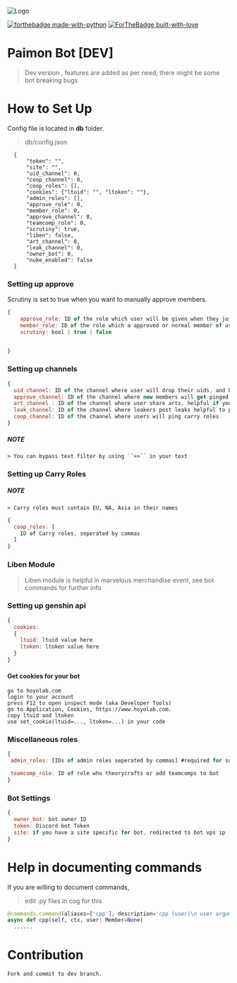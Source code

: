 ![Logo](https://github.com/reko-beep/paimon-bot/blob/dev/logo.png?raw=true)

[![forthebadge made-with-python](http://ForTheBadge.com/images/badges/made-with-python.svg)](https://www.python.org/)
[![ForTheBadge built-with-love](http://ForTheBadge.com/images/badges/built-with-love.svg)](https://GitHub.com/reko-beep/)
# Paimon Bot [DEV]

> Dev version , features are added as per need, there might be some bot breaking bugs

# How to Set Up

 Config file is located in **db** folder.
> db/config.json
  ```  
    {
        "token": "",
        "site": "",
        "uid_channel": 0, 
        "coop_channel": 0,
        "coop_roles": [], 
        "cookies": {"ltuid": "", "ltoken": ""}, 
        "admin_roles": [],
        "approve_role": 0, 
        "member_role": 0,
        "approve_channel": 0, 
        "teamcomp_role": 0, 
        "scrutiny": true, 
        "liben": false, 
        "art_channel": 0, 
        "leak_channel": 0, 
        "owner_bot": 0, 
        "nuke_enabled": false
    }
 ```

  ### Setting up approve 
  Scrutiny is set to true when you want to manually approve members.
  ```js
  {
      approve_role: ID of the role which user will be given when they join
      member_role: ID of the role which a approved or normal member of user will have
      scrutiny: bool | true | false


  }
  ```

  ### Setting up channels

  ```js
  {
    uid_channel: ID of the channel where user will drop their uids, and bot will link them
    approve_channel: ID of the channel where new members will get pinged to answer the  question
    art_channel : ID of the channel where user share arts, helpful if you want to have high quality images posted instead of a discord pixiv preview
    leak_channel: ID of the channel where leakers post leaks helpful to prevent chatting there
    coop_channel: ID of the channel where users will ping carry roles
  }
  ```
   ##### NOTE
    > You can bypass text filter by using ``>>`` in your text

  ### Setting up Carry Roles
  ##### NOTE
    > Carry roles must contain EU, NA, Asia in their names

  ```js
  {
    coop_roles: [
      ID of Carry roles, seperated by commas
    ]
  }
  ```

  ### Liben Module

  > Liben module is helpful in marvelous merchandise event, see bot commands for further info


  ### Setting up genshin api

  ```js
  {
    cookies: 
    {
      ltuid: ltuid value here
      ltoken: ltoken value here
    }
  }
  ```
  #### Get cookies for your bot
    go to hoyolab.com
    login to your account
    press F12 to open inspect mode (aka Developer Tools)
    go to Application, Cookies, https://www.hoyolab.com.
    copy ltuid and ltoken
    use set_cookie(ltuid=..., ltoken=...) in your code
 
 ### Miscellaneous roles

 ```js
 {
  admin_roles: [IDs of admin roles seperated by commas] #required for some admin limited commands

  teamcomp_role: ID of role who theorycrafts or add teamcomps to bot
 }
 ```

  ### Bot Settings

  ```js
  {
    owner_bot: bot owner ID
    token: Discord bot Token
    site: if you have a site specific for bot, redirected to bot vps ip
  }
  ```


# Help in documenting commands

  If you are willing to document commands,
  > edit .py files in cog for this

  ```py
  @commands.command(aliases=['cpp'], description='cpp (user)\n user argument is optional\nshows the coop profile of the user who invoked the command or the mentioned user', brief='shows user coop profile')
  async def cpp(self, ctx, user: Member=None)
    ......
  ```


# Contribution

    Fork and commit to dev branch.